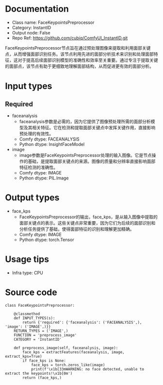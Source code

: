 # Documentation
- Class name: FaceKeypointsPreprocessor
- Category: InstantID
- Output node: False
- Repo Ref: https://github.com/cubiq/ComfyUI_InstantID.git

FaceKeypointsPreprocessor节点旨在通过预处理图像来提取和利用面部关键点，从而增强面部识别任务。该节点利用先进的面部分析技术来识别和处理面部特征，这对于提高后续面部识别模型的准确性和效率至关重要。通过专注于提取关键的面部点，该节点有助于更细致地理解面部结构，从而促进更有效的面部分析。

# Input types
## Required
- faceanalysis
    - faceanalysis参数是必需的，因为它提供了图像预处理所需的面部分析模型及其相关特征。它在检测和提取面部关键点中发挥关键作用，直接影响预处理的有效性。
    - Comfy dtype: FACEANALYSIS
    - Python dtype: InsightFaceModel
- image
    - image参数是FaceKeypointsPreprocessor处理的输入图像。它是节点操作的基础，是提取面部关键点的来源。图像的质量和分辨率直接影响面部特征检测的准确性。
    - Comfy dtype: IMAGE
    - Python dtype: PIL.Image

# Output types
- face_kps
    - FaceKeypointsPreprocessor的输出，face_kps，是从输入图像中提取的面部关键点的表示。这些关键点非常重要，因为它们为后续的面部识别和分析任务提供了基础，使得面部特征的识别和理解更加精确。
    - Comfy dtype: IMAGE
    - Python dtype: torch.Tensor

# Usage tips
- Infra type: CPU

# Source code
```
class FaceKeypointsPreprocessor:

    @classmethod
    def INPUT_TYPES(s):
        return {'required': {'faceanalysis': ('FACEANALYSIS',), 'image': ('IMAGE',)}}
    RETURN_TYPES = ('IMAGE',)
    FUNCTION = 'preprocess_image'
    CATEGORY = 'InstantID'

    def preprocess_image(self, faceanalysis, image):
        face_kps = extractFeatures(faceanalysis, image, extract_kps=True)
        if face_kps is None:
            face_kps = torch.zeros_like(image)
            print(f'\x1b[33mWARNING: no face detected, unable to extract the keypoints!\x1b[0m')
        return (face_kps,)
```